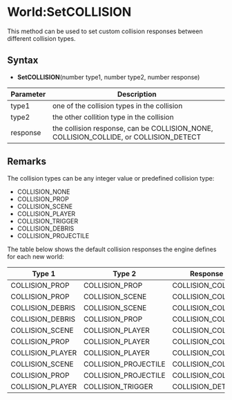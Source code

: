 # World:SetCOLLISION

This method can be used to set custom collision responses between different collision types.

## Syntax

- **SetCOLLISION**(number type1, number type2, number response)

| Parameter | Description |
|---|---|
| type1 | one of the collision types in the collision |
| type2 | the other collition type in the collision |
| response | the collision response, can be COLLISION_NONE, COLLISION_COLLIDE, or COLLISION_DETECT |

## Remarks

The collision types can be any integer value or predefined collision type:
- COLLISION_NONE
- COLLISION_PROP
- COLLISION_SCENE
- COLLISION_PLAYER
- COLLISION_TRIGGER
- COLLISION_DEBRIS
- COLLISION_PROJECTILE

The table below shows the default collision responses the engine defines for each new world:

| Type 1 | Type 2 | Response |
|---|---|---|
| COLLISION_PROP | COLLISION_PROP | COLLISION_COLLIDE |
| COLLISION_PROP | COLLISION_SCENE | COLLISION_COLLIDE |
| COLLISION_DEBRIS | COLLISION_SCENE | COLLISION_COLLIDE |
| COLLISION_DEBRIS | COLLISION_PROP | COLLISION_COLLIDE |
| COLLISION_SCENE | COLLISION_PLAYER | COLLISION_COLLIDE |
| COLLISION_PROP | COLLISION_PLAYER | COLLISION_COLLIDE |
| COLLISION_PLAYER | COLLISION_PLAYER | COLLISION_COLLIDE |
| COLLISION_SCENE | COLLISION_PROJECTILE | COLLISION_COLLIDE |
| COLLISION_PROP | COLLISION_PROJECTILE | COLLISION_COLLIDE |
| COLLISION_PLAYER | COLLISION_TRIGGER | COLLISION_DETECT |
